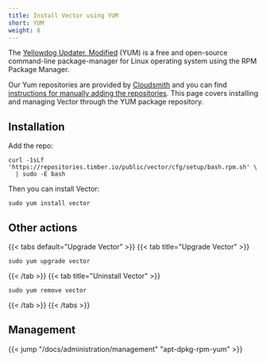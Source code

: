 ```yaml
---
title: Install Vector using YUM
short: YUM
weight: 8
---
```


The [Yellowdog Updater, Modified][yum] (YUM) is a free and open-source command-line package-manager for Linux operating system using the RPM Package Manager.

Our Yum repositories are provided by [Cloudsmith] and you can find [instructions for manually adding the repositories][add_repo]. This page covers installing and managing Vector through the YUM package repository.

## Installation

Add the repo:

```shell
curl -1sLf 'https://repositories.timber.io/public/vector/cfg/setup/bash.rpm.sh' \
  | sudo -E bash
```

Then you can install Vector:

```shell
sudo yum install vector
```

## Other actions

{{< tabs default="Upgrade Vector" >}}
{{< tab title="Upgrade Vector" >}}

```shell
sudo yum upgrade vector
```

{{< /tab >}}
{{< tab title="Uninstall Vector" >}}

```shell
sudo yum remove vector
```

{{< /tab >}}
{{< /tabs >}}

## Management

{{< jump "/docs/administration/management" "apt-dpkg-rpm-yum" >}}

[add_repo]: https://cloudsmith.io/~timber/repos/vector/setup/#formats-rpm
[cloudsmith]: https://cloudsmith.io/~timber/repos/vector/packages/
[yum]: https://en.wikipedia.org/wiki/Yum_(software)
